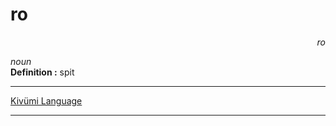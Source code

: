 
# ro

<div align="right"><i>ro</i></div>

*noun*  
**Definition :** spit  

---

[Kivümi Language](../README.md)

---
